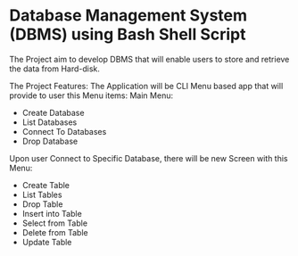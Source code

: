 # Database Management System (DBMS) using Bash Shell Script

The Project aim to develop DBMS that will enable users to store and retrieve the data from Hard-disk.

The Project Features:
The Application will be CLI Menu based app that will provide to user this Menu items:
Main Menu:
- Create Database
- List Databases
- Connect To Databases
- Drop Database

Upon user Connect to Specific Database, there will be new Screen with this Menu:
- Create Table 
- List Tables
- Drop Table
- Insert into Table
- Select from Table
- Delete from Table
- Update Table
